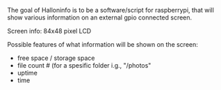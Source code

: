The goal of Halloninfo is to be a software/script for raspberrypi, that will show various information on an external gpio connected screen.

Screen info: 84x48 pixel LCD

Possible features of what information will be shown on the screen:
* free space / storage space
* file count # (for a spesific folder i.g., "/photos" 
* uptime
* time


